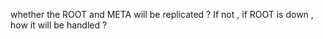 whether the ROOT and META will be replicated ? If not , if ROOT is down , how it will be handled ?

